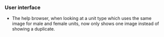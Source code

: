  ### User interface
   * The help browser, when looking at a unit type which uses the same image for male and female units, now only shows one image instead of showing a duplicate.
